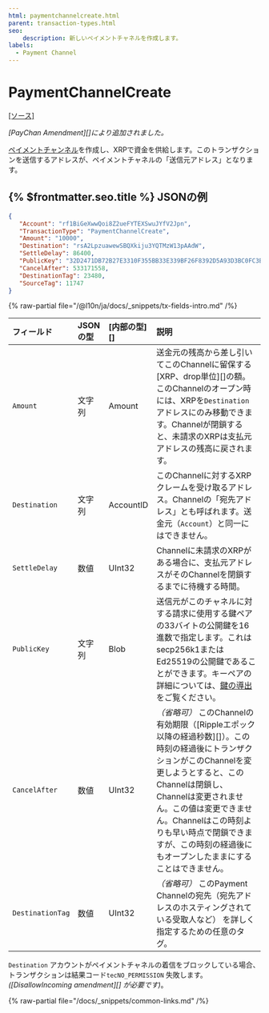 ```yaml
---
html: paymentchannelcreate.html
parent: transaction-types.html
seo:
    description: 新しいペイメントチャネルを作成します。
labels:
  - Payment Channel
---
```

# PaymentChannelCreate
[[ソース]](https://github.com/XRPLF/rippled/blob/master/src/ripple/app/tx/impl/PayChan.cpp "ソース")

_[PayChan Amendment][]により追加されました。_

[ペイメントチャンネル](../../../../concepts/payment-types/payment-channels.md)を作成し、XRPで資金を供給します。このトランザクションを送信するアドレスが、ペイメントチャネルの「送信元アドレス」となります。

## {% $frontmatter.seo.title %} JSONの例

```json
{
   "Account": "rf1BiGeXwwQoi8Z2ueFYTEXSwuJYfV2Jpn",
   "TransactionType": "PaymentChannelCreate",
   "Amount": "10000",
   "Destination": "rsA2LpzuawewSBQXkiju3YQTMzW13pAAdW",
   "SettleDelay": 86400,
   "PublicKey": "32D2471DB72B27E3310F355BB33E339BF26F8392D5A93D3BC0FC3B566612DA0F0A",
   "CancelAfter": 533171558,
   "DestinationTag": 23480,
   "SourceTag": 11747
}
```

{% raw-partial file="/@l10n/ja/docs/_snippets/tx-fields-intro.md" /%}
<!--{# fix md highlighting_ #}-->


| フィールド            | JSONの型 | [内部の型][] | 説明               |
|:-----------------|:----------|:------------------|:--------------------------|
| `Amount`         | 文字列    | Amount            | 送金元の残高から差し引いてこのChannelに留保する[XRP、drop単位][]の額。このChannelのオープン時には、XRPを`Destination`アドレスにのみ移動できます。Channelが閉鎖すると、未請求のXRPは支払元アドレスの残高に戻されます。 |
| `Destination`    | 文字列    | AccountID         | このChannelに対するXRPクレームを受け取るアドレス。Channelの「宛先アドレス」とも呼ばれます。送金元（`Account`）と同一にはできません。 |
| `SettleDelay`    | 数値    | UInt32            | Channelに未請求のXRPがある場合に、支払元アドレスがそのChannelを閉鎖するまでに待機する時間。 |
| `PublicKey`      | 文字列    | Blob              | 送信元がこのチャネルに対する請求に使用する鍵ペアの33バイトの公開鍵を16進数で指定します。これはsecp256k1またはEd25519の公開鍵であることができます。キーペアの詳細については、[鍵の導出](../../../../concepts/accounts/cryptographic-keys.md#鍵導出) をご覧ください。 |
| `CancelAfter`    | 数値    | UInt32            | _（省略可）_ このChannelの有効期限（[Rippleエポック以降の経過秒数][]）。この時刻の経過後にトランザクションがこのChannelを変更しようとすると、このChannelは閉鎖し、Channelは変更されません。この値は変更できません。Channelはこの時刻よりも早い時点で閉鎖できますが、この時刻の経過後にもオープンしたままにすることはできません。 |
| `DestinationTag` | 数値    | UInt32            | _（省略可）_ このPayment Channelの宛先（宛先アドレスのホスティングされている受取人など） を詳しく指定するための任意のタグ。 |

`Destination` アカウントがペイメントチャネルの着信をブロックしている場合、トランザクションは結果コード`tecNO_PERMISSION` 失敗します。_([DisallowIncoming amendment][] が必要です)_。

{% raw-partial file="/docs/_snippets/common-links.md" /%}

